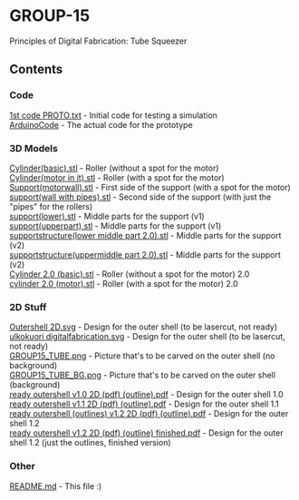 # GROUP-15
Principles of Digital Fabrication: Tube Squeezer

## Contents
### Code
[1st code PROTO.txt](https://github.com/kdtlclt/GROUP-15/blob/main/CODE/1st%20code%20PROTO.txt) - Initial code for testing a simulation  
[ArduinoCode](https://github.com/kdtlclt/GROUP-15/blob/main/CODE/ArduinoCode) - The actual code for the prototype  

### 3D Models
[Cylinder(basic).stl](https://github.com/kdtlclt/GROUP-15/blob/main/3D_MODELS/Cylinder(basic).stl) - Roller (without a spot for the motor)  
[Cylinder(motor in it).stl](https://github.com/kdtlclt/GROUP-15/blob/main/3D_MODELS/Cylinder(motor%20in%20it).stl) - Roller (with a spot for the motor)  
[Support(motorwall).stl](https://github.com/kdtlclt/GROUP-15/blob/main/3D_MODELS/Support(motorwall).stl) - First side of the support (with a spot for the motor)  
[support(wall with pipes).stl](https://github.com/kdtlclt/GROUP-15/blob/main/3D_MODELS/support(wall%20with%20pipes).stl) - Second side of the support (with just the "pipes" for the rollers)  
[support(lower).stl](https://github.com/kdtlclt/GROUP-15/blob/main/3D_MODELS/support(lower).stl) - Middle parts for the support (v1)  
[support(upperpart).stl](https://github.com/kdtlclt/GROUP-15/blob/main/3D_MODELS/support(upperpart).stl) - Middle parts for the support (v1)  
[supportstructure(lower middle part 2.0).stl](https://github.com/kdtlclt/GROUP-15/blob/main/3D_MODELS/supportstructure(lower%20middle%20part%202.0).stl) - Middle parts for the support (v2)  
[supportstructure(uppermiddle part 2.0).stl](https://github.com/kdtlclt/GROUP-15/blob/main/3D_MODELS/supportstructure(uppermiddle%20part%202.0).stl) - Middle parts for the support (v2)  
[Cylinder 2.0 (basic).stl](https://github.com/kdtlclt/GROUP-15/blob/main/3D_MODELS/Cylinder%202.0%20(basic).stl) - Roller (without a spot for the motor) 2.0  
[cylinder 2.0 (motor).stl](https://github.com/kdtlclt/GROUP-15/blob/main/3D_MODELS/cylinder%202.0%20(motor).stl) - Roller (with a spot for the motor) 2.0  

### 2D Stuff
[Outershell 2D.svg](https://github.com/kdtlclt/GROUP-15/blob/main/2D_STUFF/Outershell%202D.svg) - Design for the outer shell (to be lasercut, not ready)  
[ulkokuori digitalfabrication.svg](https://github.com/kdtlclt/GROUP-15/blob/main/2D_STUFF/ulkokuori%20digitalfabrication.svg) - Design for the outer shell (to be lasercut, not ready)  
[GROUP15_TUBE.png](https://github.com/kdtlclt/GROUP-15/blob/main/2D_STUFF/GROUP15_TUBE.png) - Picture that's to be carved on the outer shell (no background)  
[GROUP15_TUBE_BG.png](https://github.com/kdtlclt/GROUP-15/blob/main/2D_STUFF/GROUP15_TUBE_BG.png) - Picture that's to be carved on the outer shell (background)  
[ready outershell v1.0 2D (pdf) (outline).pdf](https://github.com/kdtlclt/GROUP-15/blob/main/2D_STUFF/ready%20outershell%20v1.0%202D%20(pdf)%20(outline).pdf) - Design for the outer shell 1.0  
[ready outershell v1.1 2D (pdf) (outline).pdf](https://github.com/kdtlclt/GROUP-15/blob/main/2D_STUFF/ready%20outershell%20v1.1%202D%20(pdf)%20(outline).pdf) - Design for the outer shell 1.1  
[ready outershell (outlines) v1.2 2D (pdf) (outline).pdf](https://github.com/kdtlclt/GROUP-15/blob/main/2D_STUFF/ready%20outershell%20(outlines)%20v1.2%202D%20(pdf)%20(outline).pdf) - Design for the outer shell 1.2  
[ready outershell v1.2 2D (pdf) (outline) finished.pdf](https://github.com/kdtlclt/GROUP-15/blob/main/2D_STUFF/ready%20outershell%20%20v1.2%202D%20(pdf)%20(outline)%20finished.pdf) - Design for the outer shell 1.2 (just the outlines, finished version)  

### Other
[README.md](https://github.com/kdtlclt/GROUP-15/blob/main/README.md) - This file :)

